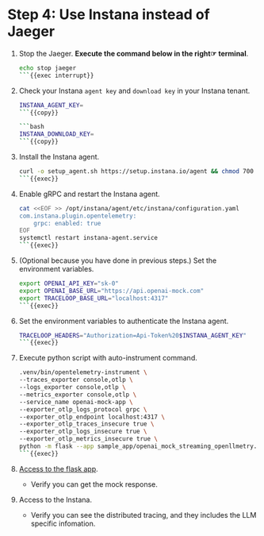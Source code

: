 # Step 4: Use Instana instead of Jaeger

1. Stop the Jaeger. **Execute the command below in the right☞ terminal**.

    ```bash
    echo stop jaeger
    ```{{exec interrupt}}

1. Check your Instana `agent key` and `download key` in your Instana tenant.

    ```bash
    INSTANA_AGENT_KEY=
    ```{{copy}}

    ```bash
    INSTANA_DOWNLOAD_KEY=
    ```{{copy}}

1. Install the Instana agent.

    ```bash
    curl -o setup_agent.sh https://setup.instana.io/agent && chmod 700 ./setup_agent.sh && sudo ./setup_agent.sh -a $INSTANA_AGENT_KEY -d $INSTANA_DOWNLOAD_KEY -t dynamic -e ingress-coral-saas.instana.io:443 -y -s
    ```{{exec}}

1. Enable gRPC and restart the Instana agent.

    ```bash
    cat <<EOF >> /opt/instana/agent/etc/instana/configuration.yaml
    com.instana.plugin.opentelemetry:
        grpc: enabled: true
    EOF
    systemctl restart instana-agent.service
    ```{{exec}}

1. (Optional because you have done in previous steps.) Set the environment variables.

    ```bash
    export OPENAI_API_KEY="sk-0"
    export OPENAI_BASE_URL="https://api.openai-mock.com"
    export TRACELOOP_BASE_URL="localhost:4317"
    ```{{exec}}

1. Set the environment variables to authenticate the Instana agent.

    ```bash
    TRACELOOP_HEADERS="Authorization=Api-Token%20$INSTANA_AGENT_KEY"
    ```{{exec}}

1. Execute python script with auto-instrument command.

    ```bash
    .venv/bin/opentelemetry-instrument \
    --traces_exporter console,otlp \
    --logs_exporter console,otlp \
    --metrics_exporter console,otlp \
    --service_name openai-mock-app \
    --exporter_otlp_logs_protocol grpc \
    --exporter_otlp_endpoint localhost:4317 \
    --exporter_otlp_traces_insecure true \
    --exporter_otlp_logs_insecure true \
    --exporter_otlp_metrics_insecure true \
    python -m flask --app sample_app/openai_mock_streaming_openllmetry.py run -h 0.0.0.0 -p 8080
    ```{{exec}}

1. [Access to the flask app]({{TRAFFIC_HOST1_8080}}).

    - Verify you can get the mock response.

1. Access to the Instana.

    - Verify you can see the distributed tracing, and they includes the LLM specific infomation.
